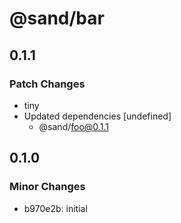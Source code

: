 # @sand/bar

## 0.1.1

### Patch Changes

- tiny
- Updated dependencies [undefined]
  - @sand/foo@0.1.1

## 0.1.0

### Minor Changes

- b970e2b: initial
